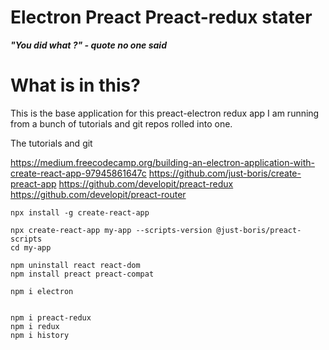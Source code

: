 # Electron Preact Preact-redux stater

***"You did what ?" - quote no one said***


# What is in this? 

This is the base application for this preact-electron redux app I am running from a bunch of tutorials and git repos rolled into one.

The tutorials and git 

https://medium.freecodecamp.org/building-an-electron-application-with-create-react-app-97945861647c
https://github.com/just-boris/create-preact-app
https://github.com/developit/preact-redux
https://github.com/developit/preact-router

```
npx install -g create-react-app

npx create-react-app my-app --scripts-version @just-boris/preact-scripts
cd my-app

npm uninstall react react-dom
npm install preact preact-compat

npm i electron


npm i preact-redux
npm i redux
npm i history
```